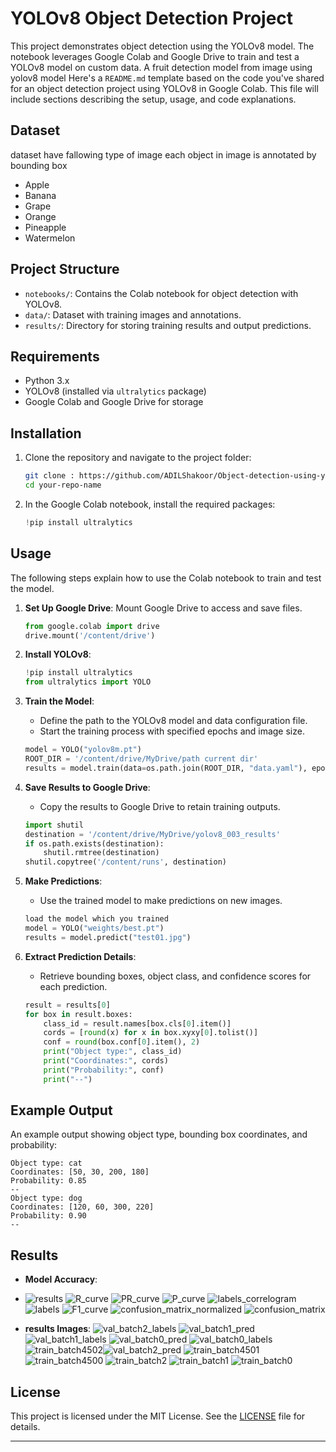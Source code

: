 
# YOLOv8 Object Detection Project

This project demonstrates object detection using the YOLOv8 model. The notebook leverages Google Colab and Google Drive to train and test a YOLOv8 model on custom data.
A fruit detection model from image using yolov8 model
Here's a `README.md` template based on the code you've shared for an object detection project using YOLOv8 in Google Colab. This file will include sections describing the setup, usage, and code explanations.
## Dataset 
dataset have fallowing type of image each object in image is annotated by bounding box
- Apple
- Banana
- Grape
- Orange
- Pineapple
- Watermelon


## Project Structure

- `notebooks/`: Contains the Colab notebook for object detection with YOLOv8.
- `data/`: Dataset with training images and annotations.
- `results/`: Directory for storing training results and output predictions.

## Requirements

- Python 3.x
- YOLOv8 (installed via `ultralytics` package)
- Google Colab and Google Drive for storage

## Installation

1. Clone the repository and navigate to the project folder:
    ```bash
    git clone : https://github.com/ADILShakoor/Object-detection-using-yolov8.git
    cd your-repo-name
    ```

2. In the Google Colab notebook, install the required packages:
    ```python
    !pip install ultralytics
    ```

## Usage

The following steps explain how to use the Colab notebook to train and test the model.

1. **Set Up Google Drive**: Mount Google Drive to access and save files.
   ```python
   from google.colab import drive
   drive.mount('/content/drive')
   ```

2. **Install YOLOv8**:
   ```python
   !pip install ultralytics
   from ultralytics import YOLO
   ```

3. **Train the Model**:
   - Define the path to the YOLOv8 model and data configuration file.
   - Start the training process with specified epochs and image size.
   ```python
   model = YOLO("yolov8m.pt")
   ROOT_DIR = '/content/drive/MyDrive/path current dir'
   results = model.train(data=os.path.join(ROOT_DIR, "data.yaml"), epochs=20, imgsz=640)
   ```

4. **Save Results to Google Drive**:
   - Copy the results to Google Drive to retain training outputs.
   ```python
   import shutil
   destination = '/content/drive/MyDrive/yolov8_003_results'
   if os.path.exists(destination):
       shutil.rmtree(destination)
   shutil.copytree('/content/runs', destination)
   ```

5. **Make Predictions**:
   - Use the trained model to make predictions on new images.
   ```python
   load the model which you trained
   model = YOLO("weights/best.pt")
   results = model.predict("test01.jpg")
   ```

6. **Extract Prediction Details**:
   - Retrieve bounding boxes, object class, and confidence scores for each prediction.
   ```python
   result = results[0]
   for box in result.boxes:
       class_id = result.names[box.cls[0].item()]
       cords = [round(x) for x in box.xyxy[0].tolist()]
       conf = round(box.conf[0].item(), 2)
       print("Object type:", class_id)
       print("Coordinates:", cords)
       print("Probability:", conf)
       print("--")
   ```

## Example Output

An example output showing object type, bounding box coordinates, and probability:

```
Object type: cat
Coordinates: [50, 30, 200, 180]
Probability: 0.85
--
Object type: dog
Coordinates: [120, 60, 300, 220]
Probability: 0.90
--
```

## Results

- **Model Accuracy**:
- ![results](https://github.com/user-attachments/assets/54b49960-b614-4ae3-934f-20d47e682429)
![R_curve](https://github.com/user-attachments/assets/270eba9c-6fd3-4339-902e-aea9aa04bb7d)
![PR_curve](https://github.com/user-attachments/assets/f3cd886d-a9b6-45e4-b3f5-9099db23e728)
![P_curve](https://github.com/user-attachments/assets/3df6fa2d-2930-401b-8fb0-808b21a412c8)
![labels_correlogram](https://github.com/user-attachments/assets/657b80dc-f302-40f2-ac2f-45dde3ac7003)
![labels](https://github.com/user-attachments/assets/6322ffc0-e66f-41f3-9db5-7ae8ff7a063a)
![F1_curve](https://github.com/user-attachments/assets/8c647de0-fd18-4243-8b71-a24d70de8c6b)
![confusion_matrix_normalized](https://github.com/user-attachments/assets/0d697a5b-4cd6-4971-aa49-5b1ec5a957ce)
![confusion_matrix](https://github.com/user-attachments/assets/0d1b0654-372c-49c3-9d81-a3b82409b164)

- **results Images**:
![val_batch2_labels](https://github.com/user-attachments/assets/5e1c94b9-cc2d-425e-b27b-89909fa01266)
![val_batch1_pred](https://github.com/user-attachments/assets/181aa6c3-480f-4c7c-b013-7d7968c4ae8d)
![val_batch1_labels](https://github.com/user-attachments/assets/f0077798-975c-49e9-b968-8ebb53dee3a4)
![val_batch0_pred](https://github.com/user-attachments/assets/6118736f-2515-4053-a988-c8813d6240ed)
![val_batch0_labels](https://github.com/user-attachments/assets/d5ad63c0-bf55-465f-92bc-8295077f7309)
![train_batch4502](https://github.com/user-attachments/assets/5c700cf9-ef13-4643-96d9-67e5ee9ac464)![val_batch2_pred](https://github.com/user-attachments/assets/095ed727-0cf2-4b44-a559-77bcb14e0459)
![train_batch4501](https://github.com/user-attachments/assets/2086cc4f-7f91-4bd0-85c3-9cf0984d6ec1)
![train_batch4500](https://github.com/user-attachments/assets/ab6c3c6e-ee21-4381-9f44-93db6f416c58)
![train_batch2](https://github.com/user-attachments/assets/4961e25f-56be-4c85-979e-632453d96999)
![train_batch1](https://github.com/user-attachments/assets/59a7767d-527b-4bd4-b4fe-49f36dab33cb)
![train_batch0](https://github.com/user-attachments/assets/0a403e4f-fe92-447f-a3d0-7283124b135f)


## License

This project is licensed under the MIT License. See the [LICENSE](LICENSE) file for details.

---
